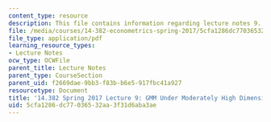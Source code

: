 ```yaml
---
content_type: resource
description: This file contains information regarding lecture notes 9.
file: /media/courses/14-382-econometrics-spring-2017/5cfa1286dc77036532aa3f31d6aba3ae_MIT14_382S17_lec9.pdf
file_type: application/pdf
learning_resource_types:
- Lecture Notes
ocw_type: OCWFile
parent_title: Lecture Notes
parent_type: CourseSection
parent_uid: f2669dae-9bb3-f83b-b6e5-917fbc41a927
resourcetype: Document
title: '14.382 Spring 2017 Lecture 9: GMM Under Moderately High Dimensions'
uid: 5cfa1286-dc77-0365-32aa-3f31d6aba3ae
---
```


